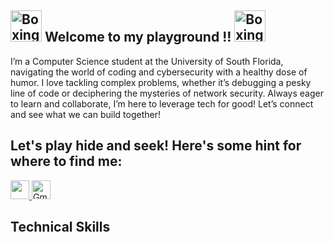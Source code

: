 ## <img src="https://static.thenounproject.com/png/3119272-200.png" alt="Boxing Icon" style="width: 50px; height: 50px;" /> Welcome to my playground !! <img src="https://static.thenounproject.com/png/3119272-200.png" alt="Boxing Icon" style="width: 50px; height: 50px;" />

I’m a Computer Science student at the University of South Florida, navigating the world of coding and cybersecurity with a healthy dose of humor. I love tackling complex problems, whether it’s debugging a pesky line of code or deciphering the mysteries of network security. Always eager to learn and collaborate, I’m here to leverage tech for good! Let’s connect and see what we can build together!

## Let's play hide and seek! Here's some hint for where to find me: 
<a href="https://www.linkedin.com/in/tam-dang-aa6ab7324">
  <img src="https://cdn-icons-png.flaticon.com/512/174/174857.png" style="width: 30px; height: 30px;" />
</a>

<a href="tamdangwork@gmail.com">
  <img src="https://static-00.iconduck.com/assets.00/gmail-icon-512x512-5ls3l61s.png" alt="Gmail Icon" style="width: 30px; height: 30px;" />
</a>

## Technical Skills
